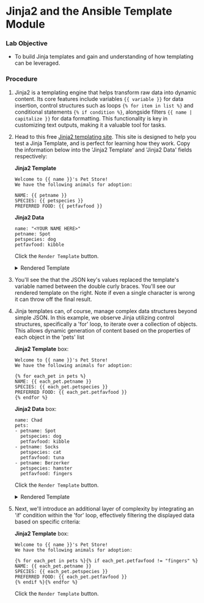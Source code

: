# Jinja2 and the Ansible Template Module

### Lab Objective

  - To build Jinja templates and gain and understanding of how templating can be leveraged.  

### Procedure

1. Jinja2 is a templating engine that helps transform raw data into dynamic content. Its core features include variables `{{ variable }}` for data insertion, control structures such as loops `{% for item in list %}` and conditional statements `{% if condition %}`, alongside filters `{{ name | capitalize }}` for data formatting. This functionality is key in customizing text outputs, making it a valuable tool for tasks.
  
0. Head to this free [Jinja2 templating site](https://j2live.ttl255.com/). This site is designed to help you test a Jinja Template, and is perfect for learning how they work. Copy the information below into the 'Jinja2 Template' and 'Jinja2 Data' fields respectively:

    **Jinja2 Template**
    ```
    Welcome to {{ name }}'s Pet Store!
    We have the following animals for adoption:
    
    NAME: {{ petname }}
    SPECIES: {{ petspecies }}
    PREFERRED FOOD: {{ petfavfood }}
    ```

    **Jinja2 Data**
    ```
    name: "<YOUR NAME HERE>"
    petname: Spot
    petspecies: dog
    petfavfood: kibble
    ```

    Click the `Render Template` button.

    <details><Summary>Rendered Template</Summary>

    Welcome to Frank's Pet Store!
    We have the following animals for adoption:
  
    NAME: Spot
    SPECIES: dog
    PREFERRED FOOD: kibble

    </details>

0. You'll see the that the JSON key's values replaced the template's variable named between the double curly braces. You'll see our rendered template on the right. Note if even a single character is wrong it can throw off the final result.

0. Jinja templates can, of course, manage complex data structures beyond simple JSON. In this example, we observe Jinja utilizing control structures, specifically a 'for' loop, to iterate over a collection of objects. This allows dynamic generation of content based on the properties of each object in the 'pets' list

    **Jinja2 Template** box:
    ```
    Welcome to {{ name }}'s Pet Store!
    We have the following animals for adoption:
    
    {% for each_pet in pets %}
    NAME: {{ each_pet.petname }}
    SPECIES: {{ each_pet.petspecies }}
    PREFERRED FOOD: {{ each_pet.petfavfood }}
    {% endfor %}
    ```

    **Jinja2 Data** box:
    ```
    name: Chad
    pets:
    - petname: Spot
      petspecies: dog
      petfavfood: kibble
    - petname: Socks
      petspecies: cat
      petfavfood: tuna
    - petname: Berzerker
      petspecies: hamster
      petfavfood: fingers
    ```

    Click the `Render Template` button.

    <details><Summary>Rendered Template</Summary>
    
    Welcome to Chad's Pet Store!
    We have the following animals for adoption:
    
    
    NAME: Spot
    SPECIES: dog
    PREFERRED FOOD: kibble
    
    NAME: Socks
    SPECIES: cat
    PREFERRED FOOD: tuna
    
    NAME: Berzerker
    SPECIES: hamster
    PREFERRED FOOD: fingers

    </details>

0. Next, we'll introduce an additional layer of complexity by integrating an 'if' condition within the 'for' loop, effectively filtering the displayed data based on specific criteria:
   
    **Jinja2 Template** box:
    ```
    Welcome to {{ name }}'s Pet Store!
    We have the following animals for adoption:
    
    {% for each_pet in pets %}{% if each_pet.petfavfood != "fingers" %}
    NAME: {{ each_pet.petname }}
    SPECIES: {{ each_pet.petspecies }}
    PREFERRED FOOD: {{ each_pet.petfavfood }}
    {% endif %}{% endfor %}
    ```

    Click the `Render Template` button.
